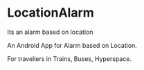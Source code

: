 # LocationAlarm
Its an alarm based on location

An Android App for Alarm based on Location.

For travellers in Trains, Buses, Hyperspace.